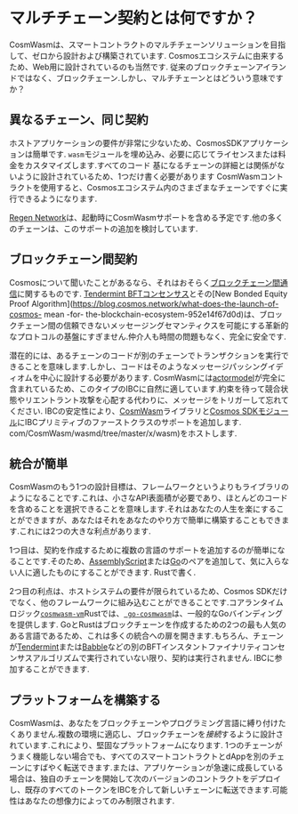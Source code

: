# マルチチェーン契約とは何ですか？

CosmWasmは、スマートコントラクトのマルチチェーンソリューションを目指して、ゼロから設計および構築されています.
Cosmosエコシステムに由来するため、Web用に設計されているのも当然です.
従来のブロックチェーンアイランドではなく、ブロックチェーン.しかし、マルチチェーンとはどういう意味ですか？

## 異なるチェーン、同じ契約

ホストアプリケーションの要件が非常に少ないため、CosmosSDKアプリケーションは簡単です.
`wasm`モジュールを埋め込み、必要に応じてライセンスまたは料金をカスタマイズします.すべてのコード
基になるチェーンの詳細とは関係がないように設計されているため、1つだけ書く必要があります
CosmWasmコントラクトを使用すると、Cosmosエコシステム内のさまざまなチェーンですぐに実行できるようになります.

[Regen Network](https://regen.network)は、起動時にCosmWasmサポートを含める予定です.他の多くのチェーンは、このサポートの追加を検討しています.

## ブロックチェーン間契約

Cosmosについて聞いたことがあるなら、それはおそらく[ブロックチェーン間通信](https://cosmos.network/ibc/)に関するものです. [Tendermint BFTコンセンサス](https://tendermint.com)とその[New Bonded Equity Proof Algorithm](https://blog.cosmos.network/what-does-the-launch-of-cosmos- mean -for- the-blockchain-ecosystem-952e14f67d0d)は、ブロックチェーン間の信頼できないメッセージングセマンティクスを可能にする革新的なプロトコルの基盤にすぎません.仲介人も時間の問題もなく、完全に安全です.

潜在的には、あるチェーンのコードが別のチェーンでトランザクションを実行できることを意味します.しかし、コードはそのようなメッセージパッシングイディオムを中心に設計する必要があります. CosmWasmには[actormodel](./actor)が完全に含まれているため、このタイプのIBCに自然に適しています.約束を待って競合状態やリエントラント攻撃を心配する代わりに、メッセージをトリガーして忘れてください. IBCの安定性により、[CosmWasm](https://github.com/CosmWasm/cosmwasm)ライブラリと[Cosmos SDKモジュール](https://github.com)にIBCプリミティブのファーストクラスのサポートを追加します. com/CosmWasm/wasmd/tree/master/x/wasm)をホストします.

## 統合が簡単

CosmWasmのもう1つの設計目標は、フレームワークというよりもライブラリのようになることです.これは、小さなAPI表面積が必要であり、ほとんどのコードを含めることを選択できることを意味します.それはあなたの人生を楽にすることができますが、あなたはそれをあなたのやり方で簡単に構築することもできます.これには2つの大きな利点があります.

1つ目は、契約を作成するために複数の言語のサポートを追加するのが簡単になることです.そのため、[AssemblyScript](https://docs.assemblyscript.org/)または[Go](https://github.com/tinygo-org/tinygo)のペアを追加して、気に入らない人に適したものにすることができます. Rustで書く.

2つ目の利点は、ホストシステムの要件が限られているため、Cosmos SDKだけでなく、他のフレームワークに組み込むことができることです.コアランタイムロジック[`cosmwasm-vm`](https://github.com/CosmWasm/cosmwasm/tree/master/lib/vm)Rustでは、[` go-cosmwasm`](https://github.com/CosmWasm/go-cosmwasm)は、一般的なGoバインディングを提供します. GoとRustはブロックチェーンを作成するための2つの最も人気のある言語であるため、これは多くの統合への扉を開きます.もちろん、チェーンが[Tendermint](https://tendermint.com)または[Babble](https://babble.io/)などの別のBFTインスタントファイナリティコンセンサスアルゴリズムで実行されていない限り、契約は実行されません. IBCに参加することができます.

## プラットフォームを構築する

CosmWasmは、あなたをブロックチェーンやプログラミング言語に縛り付けたくありません.複数の環境に適応し、ブロックチェーンを*接続*するように設計されています.これにより、堅固なプラットフォームになります. 1つのチェーンがうまく機能しない場合でも、すべてのスマートコントラクトとdAppを別のチェーンにすばやく転送できます.または、アプリケーションが急速に成長している場合は、独自のチェーンを開始して次のバージョンのコントラクトをデプロイし、既存のすべてのトークンをIBCを介して新しいチェーンに転送できます.可能性はあなたの想像力によってのみ制限されます.
